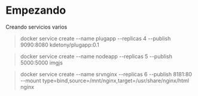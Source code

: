 Empezando 
========
Creando servicios varios

> docker service create --name plugapp --replicas 4 --publish 9090:8080 kdetony/plugapp:0.1

> docker service create --name nodeapp --replicas 5 --publish 5000:5000 imgjs

> docker service create --name srvnginx --replicas 6 --publish 8181:80 --mount type=bind,source=/mnt/nginx,target=/usr/share/nginx/html   nginx
